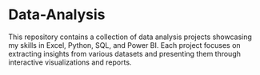 # Data-Analysis
This repository contains a collection of data analysis projects showcasing my skills in Excel, Python, SQL, and Power BI. Each project focuses on extracting insights from various datasets and presenting them through interactive visualizations and reports.
